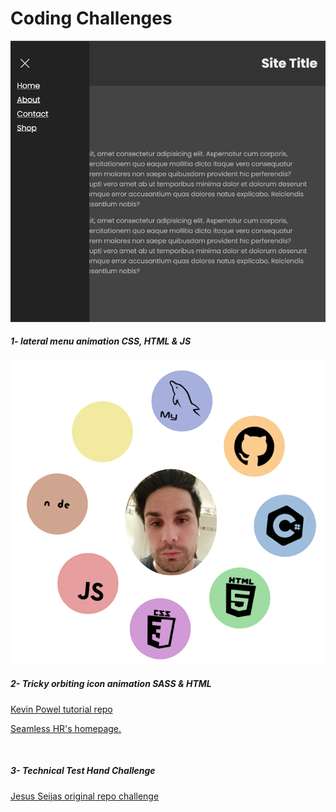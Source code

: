 # Coding Challenges

![](../Images/challenge1.gif)
##### 1- lateral menu animation CSS, HTML & JS

![](../Images/orbiting%20icon%20animation.png)
##### 2- Tricky orbiting icon animation SASS & HTML
[Kevin Powel tutorial repo](https://github.com/kevin-powell/seamless-can-i-clone-it)

[Seamless HR's homepage.](https://seamlesshr.com/)


![]()
##### 3- Technical Test Hand Challenge
[Jesus Seijas original repo challenge](https://github.com/jesus-seijas-sp/hand-challenge)


